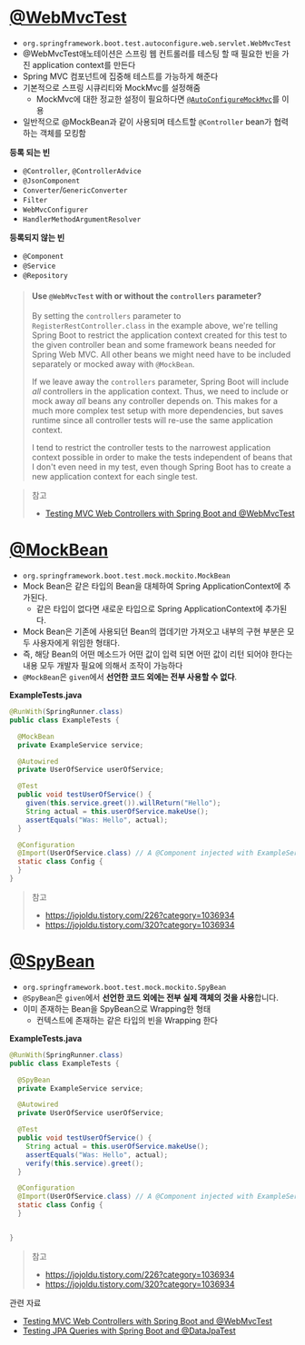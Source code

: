 # [@WebMvcTest](https://docs.spring.io/spring-boot/docs/current/api/org/springframework/boot/test/autoconfigure/web/servlet/WebMvcTest.html)

* `org.springframework.boot.test.autoconfigure.web.servlet.WebMvcTest`
* @WebMvcTest애노테이션은 스프링 웹 컨트롤러를 테스팅 할 때 필요한 빈을 가진 application context를 만든다
* Spring MVC 컴포넌트에 집중해 테스트를 가능하게 해준다
* 기본적으로 스프링 시큐리티와 MockMvc를 설정해줌
  * MockMvc에 대한 정교한 설정이 필요하다면 [`@AutoConfigureMockMvc`](https://docs.spring.io/spring-boot/docs/current/api/org/springframework/boot/test/autoconfigure/web/servlet/AutoConfigureMockMvc.html)를 이용
* 일반적으로 @MockBean과 같이 사용되며 테스트할 `@Controller` bean가 협력하는 객체를 모킹함



**등록 되는 빈**

* `@Controller`, `@ControllerAdvice`
* `@JsonComponent`
*  `Converter`/`GenericConverter`
*  `Filter`
* `WebMvcConfigurer`
*  `HandlerMethodArgumentResolver` 

**등록되지 않는 빈**

* `@Component`
*  `@Service`
*  `@Repository`

> #### Use `@WebMvcTest` with or without the `controllers` parameter?
>
> By setting the `controllers` parameter to `RegisterRestController.class` in the example above, we're telling Spring Boot to restrict the application context created for this test to the given controller bean and some framework beans needed for Spring Web MVC. All other beans we might need have to be included separately or mocked away with `@MockBean`.
>
> If we leave away the `controllers` parameter, Spring Boot will include *all* controllers in the application context. Thus, we need to include or mock away *all* beans any controller depends on. This makes for a much more complex test setup with more dependencies, but saves runtime since all controller tests will re-use the same application context.
>
> I tend to restrict the controller tests to the narrowest application context possible in order to make the tests independent of beans that I don't even need in my test, even though Spring Boot has to create a new application context for each single test.

> 참고
>
> * [Testing MVC Web Controllers with Spring Boot and @WebMvcTest](https://reflectoring.io/spring-boot-web-controller-test/)

# [@MockBean](https://docs.spring.io/spring-boot/docs/current/api/org/springframework/boot/test/mock/mockito/MockBean.html)

* `org.springframework.boot.test.mock.mockito.MockBean`
* Mock Bean은 같은 타입의 Bean을 대체하여 Spring ApplicationContext에 추가된다.
  * 같은 타입이 없다면 새로운 타입으로 Spring ApplicationContext에 추가된다.
* Mock Bean은 기존에 사용되던 Bean의 껍데기만 가져오고 내부의 구현 부분은 모두 사용자에게 위임한 형태다.
* 즉, 해당 Bean의 어떤 메소드가 어떤 값이 입력 되면 어떤 값이 리턴 되어야 한다는 내용 모두 개발자 필요에 의해서 조작이 가능하다
* `@MockBean`은 `given`에서 **선언한 코드 외에는 전부 사용할 수 없다**.



**ExampleTests.java**

```java
@RunWith(SpringRunner.class)
public class ExampleTests {

  @MockBean
  private ExampleService service;

  @Autowired
  private UserOfService userOfService;

  @Test
  public void testUserOfService() {
    given(this.service.greet()).willReturn("Hello");
    String actual = this.userOfService.makeUse();
    assertEquals("Was: Hello", actual);
  }

  @Configuration
  @Import(UserOfService.class) // A @Component injected with ExampleService
  static class Config {
  }
}
```

> 참고
>
> * https://jojoldu.tistory.com/226?category=1036934
> * https://jojoldu.tistory.com/320?category=1036934



# [@SpyBean](https://docs.spring.io/spring-boot/docs/current/api/org/springframework/boot/test/mock/mockito/SpyBean.html)

* `org.springframework.boot.test.mock.mockito.SpyBean`
* `@SpyBean`은 `given`에서 **선언한 코드 외에는 전부 실제 객체의 것을 사용**합니다.
* 이미 존재하는 Bean을 SpyBean으로 Wrapping한 형태
  * 컨텍스트에 존재하는 같은 타입의 빈을 Wrapping 한다



**ExampleTests.java**

```java
@RunWith(SpringRunner.class)
public class ExampleTests {

  @SpyBean
  private ExampleService service;

  @Autowired
  private UserOfService userOfService;

  @Test
  public void testUserOfService() {
    String actual = this.userOfService.makeUse();
    assertEquals("Was: Hello", actual);
    verify(this.service).greet();
  }

  @Configuration
  @Import(UserOfService.class) // A @Component injected with ExampleService
  static class Config {
  }


}
```

> 참고
>
> * https://jojoldu.tistory.com/226?category=1036934
> * https://jojoldu.tistory.com/320?category=1036934



관련 자료

* [Testing MVC Web Controllers with Spring Boot and @WebMvcTest](https://reflectoring.io/spring-boot-web-controller-test/)
* [Testing JPA Queries with Spring Boot and @DataJpaTest](https://reflectoring.io/spring-boot-data-jpa-test/)